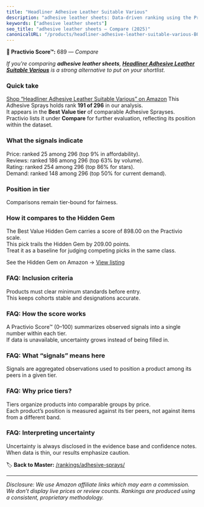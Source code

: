 ```yaml
---
title: "Headliner Adhesive Leather Suitable Various"
description: "adhesive leather sheets: Data-driven ranking using the Practivio Score™. Positioned by quality, value, demand, findability, momentum."
keywords: ["adhesive leather sheets"]
seo_title: "adhesive leather sheets — Compare (2025)"
canonicalURL: "/products/headliner-adhesive-leather-suitable-various-B0DKXNDMB6/"
---
```


**🛒 Practivio Score™:** 689 — _Compare_


*If you're comparing **adhesive leather sheets**, **[Headliner Adhesive Leather Suitable Various](https://www.amazon.com/dp/B0DKXNDMB6?tag=practivio-20)** is a strong alternative to put on your shortlist.*
### Quick take
[Shop “Headliner Adhesive Leather Suitable Various” on Amazon](https://www.amazon.com/dp/B0DKXNDMB6?tag=practivio-20)
This Adhesive Sprays holds rank **191 of 296** in our analysis.  
It appears in the **Best Value tier** of comparable Adhesive Sprayses.  
Practivio lists it under **Compare** for further evaluation, reflecting its position within the dataset.

### What the signals indicate
Price: ranked 25 among 296 (top 9% in affordability).  
Reviews: ranked 186 among 296 (top 63% by volume).  
Rating: ranked 254 among 296 (top 86% for stars).  
Demand: ranked 148 among 296 (top 50% for current demand).

### Position in tier
Comparisons remain tier-bound for fairness.

### How it compares to the Hidden Gem
The Best Value Hidden Gem carries a score of 898.00 on the Practivio scale.  
This pick trails the Hidden Gem by 209.00 points.  
Treat it as a baseline for judging competing picks in the same class.  

See the Hidden Gem on Amazon → [View listing](https://www.amazon.com/dp/B08QSKYTBB?tag=practivio-20)

### FAQ: Inclusion criteria
Products must clear minimum standards before entry.  
This keeps cohorts stable and designations accurate.

### FAQ: How the score works
A Practivio Score™ (0–100) summarizes observed signals into a single number within each tier.  
If data is unavailable, uncertainty grows instead of being filled in.

### FAQ: What “signals” means here
Signals are aggregated observations used to position a product among its peers in a given tier.

### FAQ: Why price tiers?
Tiers organize products into comparable groups by price.  
Each product’s position is measured against its tier peers, not against items from a different band.

### FAQ: Interpreting uncertainty
Uncertainty is always disclosed in the evidence base and confidence notes.  
When data is thin, our results emphasize caution.

<!-- Missing template for Compare/CompareWithinPriceClass -->


🏷️ **Back to Master:** [/rankings/adhesive-sprays/](/rankings/adhesive-sprays/)

---
_Disclosure: We use Amazon affiliate links which may earn a commission. We don’t display live prices or review counts. Rankings are produced using a consistent, proprietary methodology._
